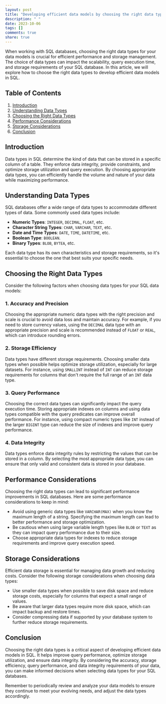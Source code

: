 ```yaml
---
layout: post
title: "Developing efficient data models by choosing the right data types in SQL"
description: " "
date: 2023-10-06
tags: []
comments: true
share: true
---
```


When working with SQL databases, choosing the right data types for your data models is crucial for efficient performance and storage management. The choice of data types can impact the scalability, query execution time, and storage requirements of your SQL database. In this article, we will explore how to choose the right data types to develop efficient data models in SQL.

## Table of Contents
1. [Introduction](#introduction)
2. [Understanding Data Types](#understanding-data-types)
3. [Choosing the Right Data Types](#choosing-the-right-data-types)
4. [Performance Considerations](#performance-considerations)
5. [Storage Considerations](#storage-considerations)
6. [Conclusion](#conclusion)

## Introduction<a name="introduction"></a>

Data types in SQL determine the kind of data that can be stored in a specific column of a table. They enforce data integrity, provide constraints, and optimize storage utilization and query execution. By choosing appropriate data types, you can efficiently handle the volume and nature of your data while maximizing performance.

## Understanding Data Types<a name="understanding-data-types"></a>

SQL databases offer a wide range of data types to accommodate different types of data. Some commonly used data types include:

- **Numeric Types**: `INTEGER`, `DECIMAL`, `FLOAT`, etc.
- **Character String Types**: `CHAR`, `VARCHAR`, `TEXT`, etc.
- **Date and Time Types**: `DATE`, `TIME`, `DATETIME`, etc.
- **Boolean Type**: `BOOLEAN`.
- **Binary Types**: `BLOB`, `BYTEA`, etc.

Each data type has its own characteristics and storage requirements, so it's essential to choose the one that best suits your specific needs.

## Choosing the Right Data Types<a name="choosing-the-right-data-types"></a>

Consider the following factors when choosing data types for your SQL data models:

### 1. Accuracy and Precision

Choosing the appropriate numeric data types with the right precision and scale is crucial to avoid data loss and maintain accuracy. For example, if you need to store currency values, using the `DECIMAL` data type with an appropriate precision and scale is recommended instead of `FLOAT` or `REAL`, which can introduce rounding errors.

### 2. Storage Efficiency

Data types have different storage requirements. Choosing smaller data types when possible helps optimize storage utilization, especially for large datasets. For instance, using `SMALLINT` instead of `INT` can reduce storage requirements for columns that don't require the full range of an `INT` data type.

### 3. Query Performance

Choosing the correct data types can significantly impact the query execution time. Storing appropriate indexes on columns and using data types compatible with the query predicates can improve overall performance. For instance, using compact numeric types like `INT` instead of the larger `BIGINT` type can reduce the size of indexes and improve query performance.

### 4. Data Integrity

Data types enforce data integrity rules by restricting the values that can be stored in a column. By selecting the most appropriate data type, you can ensure that only valid and consistent data is stored in your database.

## Performance Considerations<a name="performance-considerations"></a>

Choosing the right data types can lead to significant performance improvements in SQL databases. Here are some performance considerations to keep in mind:

- Avoid using generic data types like `VARCHAR(MAX)` when you know the maximum length of a string. Specifying the maximum length can lead to better performance and storage optimization.
- Be cautious when using large variable length types like `BLOB` or `TEXT` as they can impact query performance due to their size.
- Choose appropriate data types for indexes to reduce storage requirements and improve query execution speed.

## Storage Considerations<a name="storage-considerations"></a>

Efficient data storage is essential for managing data growth and reducing costs. Consider the following storage considerations when choosing data types:

- Use smaller data types when possible to save disk space and reduce storage costs, especially for columns that expect a small range of values.
- Be aware that larger data types require more disk space, which can impact backup and restore times.
- Consider compressing data if supported by your database system to further reduce storage requirements.

## Conclusion<a name="conclusion"></a>

Choosing the right data types is a critical aspect of developing efficient data models in SQL. It helps improve query performance, optimize storage utilization, and ensure data integrity. By considering the accuracy, storage efficiency, query performance, and data integrity requirements of your data, you can make informed decisions when selecting data types for your SQL databases.

Remember to periodically review and analyze your data models to ensure they continue to meet your evolving needs, and adjust the data types accordingly.